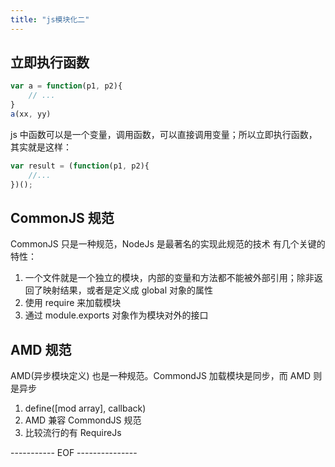 ```yaml
---
title: "js模块化二"
---
```


## 立即执行函数

``` js
var a = function(p1, p2){
    // ...
}
a(xx, yy)
```

js 中函数可以是一个变量，调用函数，可以直接调用变量；所以立即执行函数，其实就是这样：

<!--break-->

``` js
var result = (function(p1, p2){
    //... 
})();
```

## CommonJS 规范

CommonJS 只是一种规范，NodeJs 是最著名的实现此规范的技术
有几个关键的特性：

1. 一个文件就是一个独立的模块，内部的变量和方法都不能被外部引用；除非返回了映射结果，或者是定义成 global 对象的属性
2. 使用 require 来加载模块
3. 通过 module.exports 对象作为模块对外的接口

## AMD 规范

AMD(异步模块定义) 也是一种规范。CommondJS 加载模块是同步，而 AMD 则是异步

1. define([mod array], callback)
2. AMD 兼容 CommondJS 规范
3. 比较流行的有 RequireJs


----------- EOF ---------------
